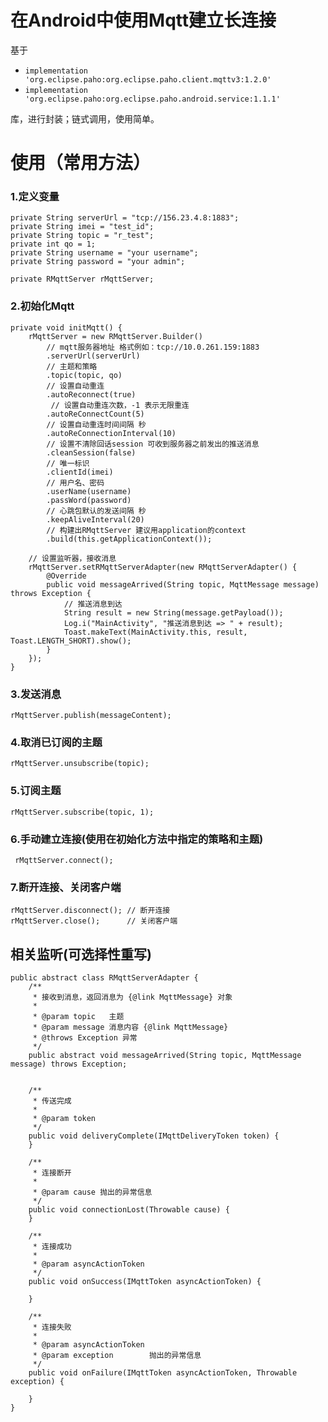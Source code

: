 # 在Android中使用Mqtt建立长连接
基于   
* `implementation 'org.eclipse.paho:org.eclipse.paho.client.mqttv3:1.2.0'`   
* `implementation 'org.eclipse.paho:org.eclipse.paho.android.service:1.1.1'`  

库，进行封装；链式调用，使用简单。

# 使用（常用方法）

### 1.定义变量
    private String serverUrl = "tcp://156.23.4.8:1883";
    private String imei = "test_id";
    private String topic = "r_test";
    private int qo = 1;
    private String username = "your username";
    private String password = "your admin";  
    
    private RMqttServer rMqttServer;  

### 2.初始化Mqtt
    private void initMqtt() {
        rMqttServer = new RMqttServer.Builder()
            // mqtt服务器地址 格式例如：tcp://10.0.261.159:1883
            .serverUrl(serverUrl)
            // 主题和策略
            .topic(topic, qo)
            // 设置自动重连
            .autoReconnect(true)
             // 设置自动重连次数，-1 表示无限重连
            .autoReConnectCount(5)
            // 设置自动重连时间间隔 秒
            .autoReConnectionInterval(10)
            // 设置不清除回话session 可收到服务器之前发出的推送消息
            .cleanSession(false)
            // 唯一标识
            .clientId(imei)
            // 用户名、密码
            .userName(username)
            .passWord(password)
            // 心跳包默认的发送间隔 秒
            .keepAliveInterval(20)
            // 构建出RMqttServer 建议用application的context
            .build(this.getApplicationContext());

        // 设置监听器，接收消息
        rMqttServer.setRMqttServerAdapter(new RMqttServerAdapter() {
            @Override
            public void messageArrived(String topic, MqttMessage message) throws Exception {
                // 推送消息到达
                String result = new String(message.getPayload());
                Log.i("MainActivity", "推送消息到达 => " + result);
                Toast.makeText(MainActivity.this, result, Toast.LENGTH_SHORT).show();
            }
        });
    }
 
 ### 3.发送消息
    rMqttServer.publish(messageContent);
    
  ### 4.取消已订阅的主题
    rMqttServer.unsubscribe(topic);
     
  ### 5.订阅主题
    rMqttServer.subscribe(topic, 1);
    
   ### 6.手动建立连接(使用在初始化方法中指定的策略和主题)
     rMqttServer.connect();
     
  ### 7.断开连接、关闭客户端
    rMqttServer.disconnect(); // 断开连接
    rMqttServer.close();      // 关闭客户端
    
## 相关监听(可选择性重写)
    public abstract class RMqttServerAdapter {
        /**
         * 接收到消息，返回消息为 {@link MqttMessage} 对象
         *
         * @param topic   主题
         * @param message 消息内容 {@link MqttMessage}
         * @throws Exception 异常
         */
        public abstract void messageArrived(String topic, MqttMessage message) throws Exception;
    
    
        /**
         * 传送完成
         *
         * @param token
         */
        public void deliveryComplete(IMqttDeliveryToken token) {
        }
    
        /**
         * 连接断开
         *
         * @param cause 抛出的异常信息
         */
        public void connectionLost(Throwable cause) {
        }
    
        /**
         * 连接成功
         *
         * @param asyncActionToken
         */
        public void onSuccess(IMqttToken asyncActionToken) {
    
        }
    
        /**
         * 连接失败
         *
         * @param asyncActionToken
         * @param exception        抛出的异常信息
         */
        public void onFailure(IMqttToken asyncActionToken, Throwable exception) {
    
        }
    }
    
   